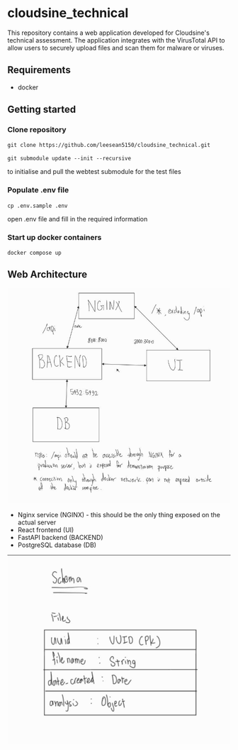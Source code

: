 # cloudsine_technical

This repository contains a web application developed for Cloudsine's technical assessment. The application integrates with the VirusTotal API to allow users to securely upload files and scan them for malware or viruses.

## Requirements
- docker

## Getting started

### Clone repository
```shell
git clone https://github.com/leesean5150/cloudsine_technical.git
```
```shell
git submodule update --init --recursive
```
to initialise and pull the webtest submodule for the test files

### Populate .env file
```shell
cp .env.sample .env
```
open .env file and fill in the required information

### Start up docker containers

```shell
docker compose up
```

## Web Architecture
![Web architecture overview](public/web_architecture.jpg)
- Nginx service (NGINX) - this should be the only thing exposed on the actual server
- React frontend (UI)
- FastAPI backend (BACKEND)
- PostgreSQL database (DB)

![Files schema](public/files_schema.jpg)